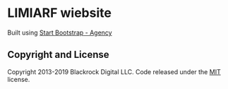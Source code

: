 # LIMIARF wiebsite
Built using [Start Bootstrap - Agency](https://startbootstrap.com/template-overviews/agency/)

## Copyright and License

Copyright 2013-2019 Blackrock Digital LLC. Code released under the [MIT](https://github.com/BlackrockDigital/startbootstrap-agency/blob/gh-pages/LICENSE) license.
